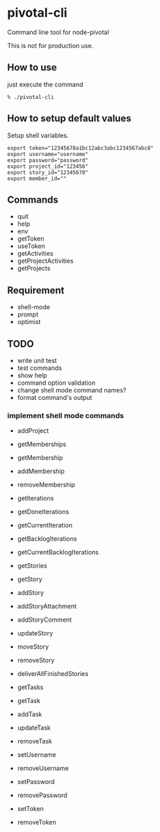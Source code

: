 # pivotal-cli

 Command line tool for node-pivotal

 This is not for production use.


## How to use

 just execute the command

```
% ./pivotal-cli
```

## How to setup default values

Setup shell variables.

```
export token="12345678a1bc12abc3abc1234567abc8"
export username="username"
export password="password"
export project_id="123456"
export story_id="12345678"
export member_id=""
```


## Commands

- quit
- help
- env
- getToken
- useToken
- getActivities
- getProjectActivities
- getProjects

## Requirement

- shell-mode
- prompt
- optimist

## TODO

- write unit test
- test commands
- show help
- command option validation
- change shell mode command names?
- format command's output

### implement shell mode commands

- addProject
- getMemberships
- getMembership
- addMembership
- removeMembership
- getIterations
- getDoneIterations
- getCurrentIteration
- getBacklogIterations
- getCurrentBacklogIterations
- getStories
- getStory
- addStory
- addStoryAttachment
- addStoryComment
- updateStory
- moveStory
- removeStory
- deliverAllFinishedStories
- getTasks
- getTask
- addTask
- updateTask
- removeTask

- setUsername
- removeUsername
- setPassword
- removePassword
- setToken
- removeToken
